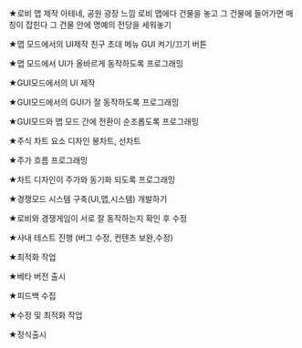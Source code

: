 ★로비 맵 제작
    아테네, 공원 광장 느낌
    로비 맵에다 건물을 놓고
    그 건물에 들어가면
    매칭이 잡힌다 그 건물
    안에 명예의 전당을
    세워놓기

★맵 모드에서의 UI제작
    친구 초대 메뉴
    GUI 켜기/끄기 버튼

★맵 모드에서 UI가 올바르게 동작하도록 프로그래밍
    
★GUI모드에서의 UI 제작

★GUI모드에서의 GUI가 잘 동작하도록 프로그래밍

★GUI모드와 맵 모드 간에 전환이 순조롭도록 프로그래밍

★주식 차트 요소 디자인
    봉차트, 선차트
    
★주가 흐름 프로그래밍

★차트 디자인이 주가와 동기화 되도록 프로그래밍

★경쟁모드 시스템 구축(UI,맵,시스템) 개발하기

★로비와 경쟁게임이 서로 잘 동작하는지 확인 후 수정

★사내 테스트 진행 (버그 수정, 컨텐츠 보완,수정)

★최적화 작업

★베타 버전 출시

★피드백 수집

★수정 및 최적화 작업

★정식출시
